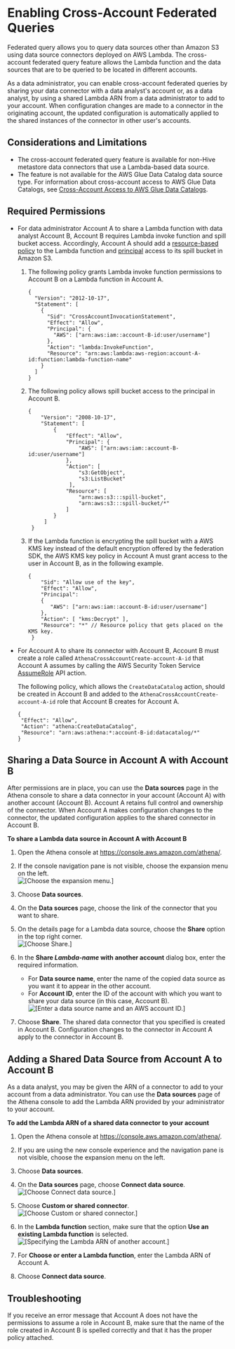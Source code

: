 # Enabling Cross\-Account Federated Queries<a name="xacct-fed-query-enable"></a>

Federated query allows you to query data sources other than Amazon S3 using data source connectors deployed on AWS Lambda\. The cross\-account federated query feature allows the Lambda function and the data sources that are to be queried to be located in different accounts\.

As a data administrator, you can enable cross\-account federated queries by sharing your data connector with a data analyst's account or, as a data analyst, by using a shared Lambda ARN from a data administrator to add to your account\. When configuration changes are made to a connector in the originating account, the updated configuration is automatically applied to the shared instances of the connector in other user's accounts\.

## Considerations and Limitations<a name="xacct-fed-query-enable-considerations-and-limitations"></a>
+ The cross\-account federated query feature is available for non\-Hive metastore data connectors that use a Lambda\-based data source\.
+ The feature is not available for the AWS Glue Data Catalog data source type\. For information about cross\-account access to AWS Glue Data Catalogs, see [Cross\-Account Access to AWS Glue Data Catalogs](security-iam-cross-account-glue-catalog-access.md)\.

## Required Permissions<a name="xacct-fed-query-enable-required-permissions"></a>
+ For data administrator Account A to share a Lambda function with data analyst Account B, Account B requires Lambda invoke function and spill bucket access\. Accordingly, Account A should add a [ resource\-based policy](https://docs.aws.amazon.com/lambda/latest/dg/access-control-resource-based.html) to the Lambda function and [principal](https://docs.aws.amazon.com/AmazonS3/latest/userguide/access-policy-language-overview.html) access to its spill bucket in Amazon S3\.

  1. The following policy grants Lambda invoke function permissions to Account B on a Lambda function in Account A\.

     ```
     {
       "Version": "2012-10-17",
       "Statement": [
         {
           "Sid": "CrossAccountInvocationStatement",
           "Effect": "Allow",
           "Principal": {
             "AWS": ["arn:aws:iam::account-B-id:user/username"]
           }, 
           "Action": "lambda:InvokeFunction",
           "Resource": "arn:aws:lambda:aws-region:account-A-id:function:lambda-function-name"
         }
       ]
     }
     ```

  1. The following policy allows spill bucket access to the principal in Account B\.

     ```
     {
         "Version": "2008-10-17",
         "Statement": [
             {
                 "Effect": "Allow",
                 "Principal": {
                     "AWS": ["arn:aws:iam::account-B-id:user/username"]
                 },
                 "Action": [
                     "s3:GetObject",
                     "s3:ListBucket"
                  ],
                 "Resource": [
                     "arn:aws:s3:::spill-bucket",
                     "arn:aws:s3:::spill-bucket/*"
                 ]
             }
          ]
      }
     ```

  1. If the Lambda function is encrypting the spill bucket with a AWS KMS key instead of the default encryption offered by the federation SDK, the AWS KMS key policy in Account A must grant access to the user in Account B, as in the following example\.

     ```
     { 
         "Sid": "Allow use of the key", 
         "Effect": "Allow", 
         "Principal": 
         { 
            "AWS": ["arn:aws:iam::account-B-id:user/username"] 
         }, 
         "Action": [ "kms:Decrypt" ], 
         "Resource": "*" // Resource policy that gets placed on the KMS key. 
      }
     ```
+ For Account A to share its connector with Account B, Account B must create a role called `AthenaCrossAccountCreate-account-A-id` that Account A assumes by calling the AWS Security Token Service [AssumeRole](https://docs.aws.amazon.com/STS/latest/APIReference/API_AssumeRole.html) API action\.

  The following policy, which allows the `CreateDataCatalog` action, should be created in Account B and added to the `AthenaCrossAccountCreate-account-A-id` role that Account B creates for Account A\.

  ```
  {
   "Effect": "Allow",
   "Action": "athena:CreateDataCatalog",
   "Resource": "arn:aws:athena:*:account-B-id:datacatalog/*"
  }
  ```

## Sharing a Data Source in Account A with Account B<a name="xacct-fed-query-enable-sharing-a-lambda-data-source-in-account-a-with-account-b"></a>

After permissions are in place, you can use the **Data sources** page in the Athena console to share a data connector in your account \(Account A\) with another account \(Account B\)\. Account A retains full control and ownership of the connector\. When Account A makes configuration changes to the connector, the updated configuration applies to the shared connector in Account B\.

**To share a Lambda data source in Account A with Account B**

1. Open the Athena console at [https://console\.aws\.amazon\.com/athena/](https://console.aws.amazon.com/athena/home)\.

1. If the console navigation pane is not visible, choose the expansion menu on the left\.  
![\[Choose the expansion menu.\]](http://docs.aws.amazon.com/athena/latest/ug/images/polaris-nav-pane-expansion.png)

1. Choose **Data sources**\.

1. On the **Data sources** page, choose the link of the connector that you want to share\.

1. On the details page for a Lambda data source, choose the **Share** option in the top right corner\.  
![\[Choose Share.\]](http://docs.aws.amazon.com/athena/latest/ug/images/xacct-fed-query-enable-2.png)

1. In the **Share *Lambda\-name* with another account** dialog box, enter the required information\.
   + For **Data source name**, enter the name of the copied data source as you want it to appear in the other account\.
   + For **Account ID**, enter the ID of the account with which you want to share your data source \(in this case, Account B\)\.  
![\[Enter a data source name and an AWS account ID.\]](http://docs.aws.amazon.com/athena/latest/ug/images/xacct-fed-query-enable-3.png)

1. Choose **Share**\. The shared data connector that you specified is created in Account B\. Configuration changes to the connector in Account A apply to the connector in Account B\.

## Adding a Shared Data Source from Account A to Account B<a name="xacct-fed-query-enable-add-a-shared-lambda-function-arn-to-your-account"></a>

As a data analyst, you may be given the ARN of a connector to add to your account from a data administrator\. You can use the **Data sources** page of the Athena console to add the Lambda ARN provided by your administrator to your account\.

**To add the Lambda ARN of a shared data connector to your account**

1. Open the Athena console at [https://console\.aws\.amazon\.com/athena/](https://console.aws.amazon.com/athena/home)\.

1. If you are using the new console experience and the navigation pane is not visible, choose the expansion menu on the left\.

1. Choose **Data sources**\.

1. On the **Data sources** page, choose **Connect data source**\.  
![\[Choose Connect data source.\]](http://docs.aws.amazon.com/athena/latest/ug/images/xacct-fed-query-enable-4.png)

1. Choose **Custom or shared connector**\.  
![\[Choose Custom or shared connector.\]](http://docs.aws.amazon.com/athena/latest/ug/images/xacct-fed-query-enable-5.png)

1. In the **Lambda function** section, make sure that the option **Use an existing Lambda function** is selected\.  
![\[Specifying the Lambda ARN of another account.\]](http://docs.aws.amazon.com/athena/latest/ug/images/xacct-fed-query-enable-6.png)

1. For **Choose or enter a Lambda function**, enter the Lambda ARN of Account A\.

1. Choose **Connect data source**\.

## Troubleshooting<a name="xacct-fed-query-enable-troubleshooting"></a>

If you receive an error message that Account A does not have the permissions to assume a role in Account B, make sure that the name of the role created in Account B is spelled correctly and that it has the proper policy attached\.